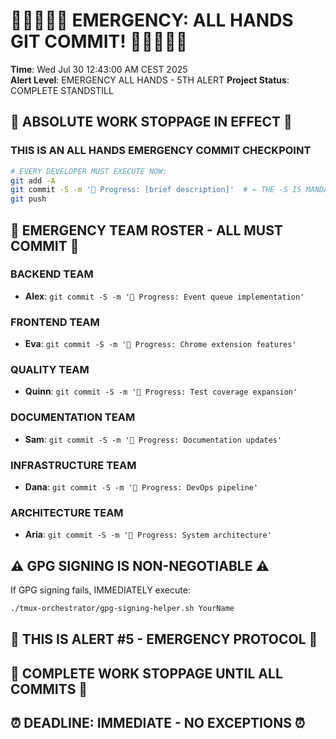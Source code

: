 # 🚨🚨🚨🚨🚨 EMERGENCY: ALL HANDS GIT COMMIT! 🚨🚨🚨🚨🚨

**Time**: Wed Jul 30 12:43:00 AM CEST 2025  
**Alert Level**: EMERGENCY ALL HANDS - 5TH ALERT
**Project Status**: COMPLETE STANDSTILL

## 🛑 ABSOLUTE WORK STOPPAGE IN EFFECT 🛑

### THIS IS AN ALL HANDS EMERGENCY COMMIT CHECKPOINT

```bash
# EVERY DEVELOPER MUST EXECUTE NOW:
git add -A
git commit -S -m '🚧 Progress: [brief description]'  # ← THE -S IS MANDATORY!
git push
```

## 🚨 EMERGENCY TEAM ROSTER - ALL MUST COMMIT 🚨

### BACKEND TEAM
- **Alex**: `git commit -S -m '🚧 Progress: Event queue implementation'`

### FRONTEND TEAM  
- **Eva**: `git commit -S -m '🚧 Progress: Chrome extension features'`

### QUALITY TEAM
- **Quinn**: `git commit -S -m '🚧 Progress: Test coverage expansion'`

### DOCUMENTATION TEAM
- **Sam**: `git commit -S -m '🚧 Progress: Documentation updates'`

### INFRASTRUCTURE TEAM
- **Dana**: `git commit -S -m '🚧 Progress: DevOps pipeline'`

### ARCHITECTURE TEAM
- **Aria**: `git commit -S -m '🚧 Progress: System architecture'`

## ⚠️ GPG SIGNING IS NON-NEGOTIABLE ⚠️

If GPG signing fails, IMMEDIATELY execute:
```bash
./tmux-orchestrator/gpg-signing-helper.sh YourName
```

## 🚨 THIS IS ALERT #5 - EMERGENCY PROTOCOL 🚨
## 🛑 COMPLETE WORK STOPPAGE UNTIL ALL COMMITS 🛑
## ⏰ DEADLINE: IMMEDIATE - NO EXCEPTIONS ⏰